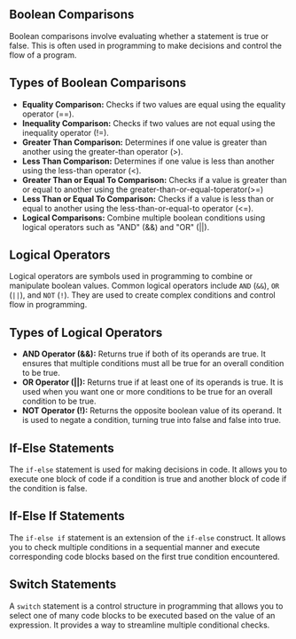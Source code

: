 

<h2>Boolean Comparisons</h2>
   <p>Boolean comparisons involve evaluating whether a statement is true or false. This is often used in programming to make decisions and control the flow of a program.</p>
   
<h2>Types of Boolean Comparisons</h2>
<ul>
        <li><strong>Equality Comparison:</strong> Checks if two values are equal using the equality operator (==).</li>
        <li><strong>Inequality Comparison:</strong> Checks if two values are not equal using the inequality operator (!=).</li>
        <li><strong>Greater Than Comparison:</strong> Determines if one value is greater than another using the greater-than operator (>).</li>
        <li><strong>Less Than Comparison:</strong> Determines if one value is less than another using the less-than operator (<).</li>
        <li><strong>Greater Than or Equal To Comparison:</strong> Checks if a value is greater than or equal to another using the greater-than-or-equal-toperator(>=)</li>
        <li><strong>Less Than or Equal To Comparison:</strong> Checks if a value is less than or equal to another using the less-than-or-equal-to operator (<=).</li>
        <li><strong>Logical Comparisons:</strong> Combine multiple boolean conditions using logical operators such as "AND" (&&) and "OR" (||).</li>
</ul>
          
<h2>Logical Operators</h2>
    <p>Logical operators are symbols used in programming to combine or manipulate boolean values. Common logical operators include <code>AND</code> (<code>&amp;&amp;</code>), <code>OR</code> (<code>||</code>), and <code>NOT</code> (<code>!</code>). They are used to create complex conditions and control flow in programming.</p>
    <h2>Types of Logical Operators</h2>
    <ul>
        <li><strong>AND Operator (&&):</strong> Returns true if both of its operands are true. It ensures that multiple conditions must all be true for an overall condition to be true.</li>
        <li><strong>OR Operator (||):</strong> Returns true if at least one of its operands is true. It is used when you want one or more conditions to be true for an overall condition to be true.</li>
        <li><strong>NOT Operator (!):</strong> Returns the opposite boolean value of its operand. It is used to negate a condition, turning true into false and false into true.</li>
    </ul>
    
    
  <h2>If-Else Statements</h2>
    <p>The <code>if-else</code> statement is used for making decisions in code. It allows you to execute one block of code if a condition is true and another block of code if the condition is false.</p>
    
<h2>If-Else If Statements</h2>
    <p>The <code>if-else if</code> statement is an extension of the <code>if-else</code> construct. It allows you to check multiple conditions in a sequential manner and execute corresponding code blocks based on the first true condition encountered.</p>

 <h2>Switch Statements</h2>
    <p>A <code>switch</code> statement is a control structure in programming that allows you to select one of many code blocks to be executed based on the value of an expression. It provides a way to streamline multiple conditional checks.</p>
